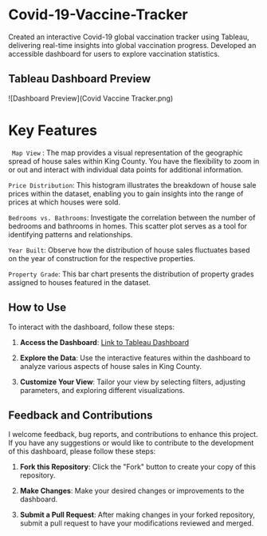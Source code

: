 # Covid-19-Vaccine-Tracker
Created an interactive Covid-19 global vaccination tracker using Tableau, delivering real-time insights into global vaccination progress. Developed an accessible dashboard for users to explore vaccination statistics.
## Tableau Dashboard Preview

![Dashboard Preview](Covid Vaccine Tracker.png)

# Key Features
` Map View` : The map provides a visual representation of the geographic spread of house sales within King County. You have the flexibility to zoom in or out and interact with individual data points for additional information.

`Price Distribution`: This histogram illustrates the breakdown of house sale prices within the dataset, enabling you to gain insights into the range of prices at which houses were sold.

`Bedrooms vs. Bathrooms`:  Investigate the correlation between the number of bedrooms and bathrooms in homes. This scatter plot serves as a tool for identifying patterns and relationships.

`Year Built`: Observe how the distribution of house sales fluctuates based on the year of construction for the respective properties.

`Property Grade`: This bar chart presents the distribution of property grades assigned to houses featured in the dataset.

## How to Use

To interact with the dashboard, follow these steps:

1. **Access the Dashboard**: [Link to Tableau Dashboard]([link-to-dashboard](https://public.tableau.com/views/KingCountyHouseSales_16954324751590/KingCountyHouseSales?:language=en-US&:display_count=n&:origin=viz_share_link))

2. **Explore the Data**: Use the interactive features within the dashboard to analyze various aspects of house sales in King County.

3. **Customize Your View**: Tailor your view by selecting filters, adjusting parameters, and exploring different visualizations.

## Feedback and Contributions

I welcome feedback, bug reports, and contributions to enhance this project. If you have any suggestions or would like to contribute to the development of this dashboard, please follow these steps:

1. **Fork this Repository**: Click the "Fork" button to create your copy of this repository.

2. **Make Changes**: Make your desired changes or improvements to the dashboard.

3. **Submit a Pull Request**: After making changes in your forked repository, submit a pull request to have your modifications reviewed and merged.

